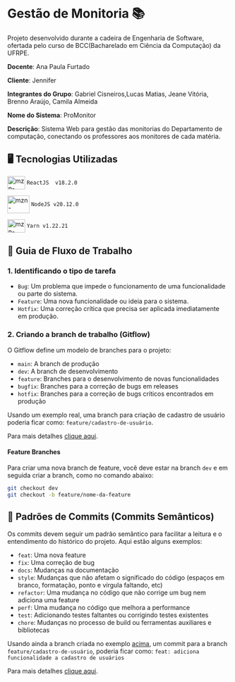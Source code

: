 # Gestão de Monitoria 📚

Projeto desenvolvido durante a cadeira de Engenharia de Software, ofertada pelo curso de BCC(Bacharelado em Ciência da Computação) da UFRPE.

**Docente**: Ana Paula Furtado

**Cliente**: Jennifer

**Integrantes do Grupo**: Gabriel Cisneiros,Lucas Matias, Jeane Vitória, Brenno Araújo, Camila Almeida

**Nome do Sistema**: ProMonitor

**Descrição**: Sistema Web para gestão das monitorias do Departamento de computação, conectando os professores aos monitores de cada matéria.


 
## 🖥️ Tecnologias Utilizadas

 <img align="center" alt="mzn-react" height="30" width="40" src="https://cdn.jsdelivr.net/gh/devicons/devicon@latest/icons/react/react-original.svg"/> `ReactJS  v18.2.0`
<br>

 <img align="center" alt="mzn-nodejs" height="40" width="50" src="https://cdn.jsdelivr.net/gh/devicons/devicon@latest/icons/nodejs/nodejs-original-wordmark.svg"> `NodeJS v20.12.0`
 <br>

 <img align="center" alt="mzn-react" height="30" width="40" src="https://cdn.jsdelivr.net/gh/devicons/devicon@latest/icons/yarn/yarn-original.svg"/> `Yarn v1.22.21`
<br>

## 📖 Guia de Fluxo de Trabalho 

### 1. Identificando o tipo de tarefa 

- `Bug`: Um problema que impede o funcionamento de uma funcionalidade ou parte do sistema.
- `Feature`: Uma nova funcionalidade ou ideia para o sistema.
- `Hotfix`: Uma correção crítica que precisa ser aplicada imediatamente em produção.


### 2. Criando a branch de trabalho (Gitflow)

O Gitflow define um modelo de branches para o projeto:

- `main`: A branch de produção
- `dev`: A branch de desenvolvimento
- `feature`: Branches para o desenvolvimento de novas funcionalidades
- `bugfix`: Branches para a correção de bugs em releases
- `hotfix`: Branches para a correção de bugs críticos encontrados em produção

<div id='branch-create-example' />  

Usando um exemplo real, uma branch para criação de cadastro de usuário poderia ficar como: `feature/cadastro-de-usuário`.

Para mais detalhes [clique aqui](https://medium.com/trainingcenter/utilizando-o-fluxo-git-flow-e63d5e0d5e04). 

#### Feature Branches

Para criar uma nova branch de feature, você deve estar na branch `dev` e em seguida criar a branch, como no comando abaixo:

```bash
git checkout dev
git checkout -b feature/nome-da-feature
```

## 📌 Padrões de Commits (Commits Semânticos)

Os commits devem seguir um padrão semântico para facilitar a leitura e o entendimento do histórico do projeto. Aqui estão alguns exemplos:

- `feat`: Uma nova feature
- `fix`: Uma correção de bug
- `docs`: Mudanças na documentação
- `style`: Mudanças que não afetam o significado do código (espaços em branco, formatação, ponto e vírgula faltando, etc)
- `refactor`: Uma mudança no código que não corrige um bug nem adiciona uma feature
- `perf`: Uma mudança no código que melhora a performance
- `test`: Adicionando testes faltantes ou corrigindo testes existentes
- `chore`: Mudanças no processo de build ou ferramentas auxiliares e bibliotecas

Usando ainda a branch criada no exemplo [acima](#branch-create-example), um commit para a branch `feature/cadastro-de-usuário`, poderia ficar como: `feat: adiciona funcionalidade a cadastro de usuários`

Para mais detalhes [clique aqui](https://www.conventionalcommits.org/en/v1.0.0/). 
